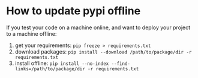 # How to update pypi offline
If you test your code on a machine online, and want to deploy your project to a machine offline:
1. get your requirements: `pip freeze > requirements.txt`
1. download packages: `pip install --download /path/to/package/dir -r requirements.txt`
1. install offline: `pip install --no-index --find-links=/path/to/package/dir -r requirements.txt`

